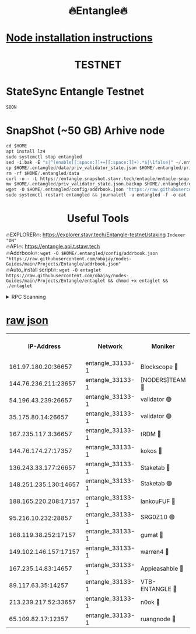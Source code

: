 <h1 align="center"> 🔥Entangle🔥</h1>

[Node installation instructions](https://github.com/obajay/nodes-Guides/tree/main/Projects/Entangle)
=

<h1 align="center"> TESTNET</h1>

# StateSync Entangle Testnet
```python
SOON
```
# SnapShot (~50 GB) Arhive node
```python
cd $HOME
apt install lz4
sudo systemctl stop entangled
sed -i.bak -E "s|^(enable[[:space:]]+=[[:space:]]+).*$|\1false|" ~/.entangled/config/config.toml
cp $HOME/.entangled/data/priv_validator_state.json $HOME/.entangled/priv_validator_state.json.backup
rm -rf $HOME/.entangled/data
curl -o - -L https://entangle.snapshot.stavr.tech/entagle/entagle-snap.tar.lz4 | lz4 -c -d - | tar -x -C $HOME/.entangled --strip-components 2
mv $HOME/.entangled/priv_validator_state.json.backup $HOME/.entangled/data/priv_validator_state.json
wget -O $HOME/.entangled/config/addrbook.json "https://raw.githubusercontent.com/obajay/nodes-Guides/main/Projects/Entangle/addrbook.json"
sudo systemctl restart entangled && journalctl -u entangled -f -o cat
```
 <h1 align="center"> Useful Tools</h1>
 
🔥EXPLORER🔥: https://explorer.stavr.tech/Entangle-testnet/staking        `Indexer "ON"` \
🔥API🔥:      https://entangle.api.t.stavr.tech \
🔥Addrbook🔥: ```wget -O $HOME/.entangled/config/addrbook.json "https://raw.githubusercontent.com/obajay/nodes-Guides/main/Projects/Entangle/addrbook.json"``` \
🔥Auto_install script🔥:  `wget -O entaglet https://raw.githubusercontent.com/obajay/nodes-Guides/main/Projects/Entangle/entaglet && chmod +x entaglet && ./entaglet`


<details>
<summary>RPC Scanning</summary>

<h2 align="center"> We scan nodes in real time every 4 hours. And we provide the final result of RPC endpoints.
We cannot influence the operation of these nodes in any way. </h2>


```python
If Voting Power is higher than 0 --> then the Node is a validator of the network and may be subject to attack and be a potential threat to the chain.
```
```python
We marked such validators with a red symbol
```

</details>

[raw json](https://rpc-check.entangt.stavr.tech/entangt/rpc-entangt-result.json)
=


<table><tr><th>IP-Address</th><th>Network</th><th>Moniker</th><th>Latest Block Height</th><th>Earliest Block Height</th><th>Catching Up</th><th>Tx Index</th><th>Voting Power</th><th>Scan Time</th></tr><tr><td>161.97.180.20:36657</td><td>entangle_33133-1</td><td>Blockscope 🔴</td><td>1411284</td><td>1</td><td>False</td><td>off</td><td>259586473635098</td><td>2023-12-30T20:56:16.320682823UTC</td></tr><tr><td>144.76.236.211:23657</td><td>entangle_33133-1</td><td>[NODERS]TEAM 🔴</td><td>1411286</td><td>1</td><td>False</td><td>off</td><td>47049700500000000</td><td>2023-12-30T20:56:28.929131473UTC</td></tr><tr><td>54.196.43.239:26657</td><td>entangle_33133-1</td><td>validator 🟢</td><td>1411287</td><td>1</td><td>False</td><td>on</td><td>0</td><td>2023-12-30T20:56:36.977457170UTC</td></tr><tr><td>35.175.80.14:26657</td><td>entangle_33133-1</td><td>validator 🟢</td><td>1411287</td><td>1</td><td>False</td><td>on</td><td>0</td><td>2023-12-30T20:56:37.864847936UTC</td></tr><tr><td>167.235.117.3:36657</td><td>entangle_33133-1</td><td>tRDM 🔴</td><td>1411287</td><td>1</td><td>False</td><td>on</td><td>61094259074810</td><td>2023-12-30T20:56:38.166573997UTC</td></tr><tr><td>144.76.174.27:17357</td><td>entangle_33133-1</td><td>kokos 🔴</td><td>1411285</td><td>145001</td><td>False</td><td>on</td><td>89890100000000</td><td>2023-12-30T20:56:25.717300745UTC</td></tr><tr><td>136.243.33.177:26657</td><td>entangle_33133-1</td><td>Staketab 🔴</td><td>1411286</td><td>660001</td><td>False</td><td>on</td><td>95410514827080</td><td>2023-12-30T20:56:31.273791260UTC</td></tr><tr><td>148.251.235.130:14657</td><td>entangle_33133-1</td><td>Staketab 🟢</td><td>1411283</td><td>660801</td><td>False</td><td>on</td><td>0</td><td>2023-12-30T20:56:16.045110369UTC</td></tr><tr><td>188.165.220.208:17157</td><td>entangle_33133-1</td><td>lankouFUF 🔴</td><td>1411284</td><td>725001</td><td>False</td><td>on</td><td>180899900000002</td><td>2023-12-30T20:56:21.359713290UTC</td></tr><tr><td>95.216.10.232:28857</td><td>entangle_33133-1</td><td>SRG0Z10 🟢</td><td>1411282</td><td>842001</td><td>False</td><td>off</td><td>0</td><td>2023-12-30T20:56:13.743442223UTC</td></tr><tr><td>168.119.38.252:17157</td><td>entangle_33133-1</td><td>gumat 🔴</td><td>1411284</td><td>962001</td><td>False</td><td>on</td><td>314013548351851</td><td>2023-12-30T20:56:21.078802940UTC</td></tr><tr><td>149.102.146.157:17157</td><td>entangle_33133-1</td><td>warren4 🔴</td><td>1411286</td><td>1054001</td><td>False</td><td>on</td><td>334452764470358</td><td>2023-12-30T20:56:28.606087182UTC</td></tr><tr><td>167.235.14.83:14657</td><td>entangle_33133-1</td><td>Appieasahbie 🔴</td><td>1411287</td><td>1076001</td><td>False</td><td>on</td><td>44568809900999996</td><td>2023-12-30T20:56:37.250176025UTC</td></tr><tr><td>89.117.63.35:14257</td><td>entangle_33133-1</td><td>VTB-ENTANGLE 🔴</td><td>1411285</td><td>1162001</td><td>False</td><td>off</td><td>115826514071325</td><td>2023-12-30T20:56:26.093410948UTC</td></tr><tr><td>213.239.217.52:33657</td><td>entangle_33133-1</td><td>n0ok 🔴</td><td>1411287</td><td>1311287</td><td>False</td><td>off</td><td>46574292273662988</td><td>2023-12-30T20:56:35.607128821UTC</td></tr><tr><td>65.109.82.17:12357</td><td>entangle_33133-1</td><td>ruangnode 🔴</td><td>1411284</td><td>1312001</td><td>False</td><td>off</td><td>265186785360543</td><td>2023-12-30T20:56:16.728544023UTC</td></tr></table>
